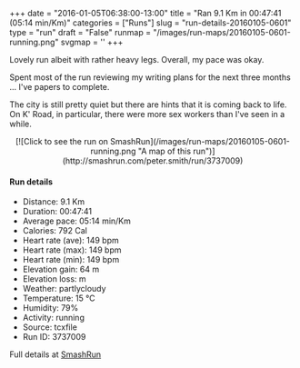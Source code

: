 +++
date = "2016-01-05T06:38:00-13:00"
title = "Ran 9.1 Km in 00:47:41 (05:14 min/Km)"
categories = ["Runs"]
slug = "run-details-20160105-0601"
type = "run"
draft = "False"
runmap = "/images/run-maps/20160105-0601-running.png"
svgmap = '<polyline points="95 33, 100 26, 99 25, 100 23, 99 24, 92 22, 79 26, 59 41, 53 44, 41 48, 38 48, 38 48, 34 45, 33 41, 26 39, 23 39, 16 45, 15 45, 14 46, 8 50, 0 51, 0 58, 1 60, 1 72, 3 76, 8 79, 18 72, 25 70, 29 67, 42 65, 55 61, 61 60, 67 54, 77 51, 79 49, 80 49, 84 36, 89 32">'
+++

Lovely run albeit with rather heavy legs. Overall, my pace was okay. 

Spent most of the run reviewing my writing plans for the next three months ... I've papers to complete. 

The city is still pretty quiet but there are hints that it is coming back to life. On K' Road, in particular, there were more sex workers than I've seen in a while. 



<!--more-->

<center>
[![Click to see the run on SmashRun](/images/run-maps/20160105-0601-running.png "A map of this run")](http://smashrun.com/peter.smith/run/3737009)
</center>

#### Run details

* Distance: 9.1 Km
* Duration: 00:47:41
* Average pace: 05:14 min/Km
* Calories: 792 Cal
* Heart rate (ave): 149 bpm
* Heart rate (max): 149 bpm
* Heart rate (min): 149 bpm
* Elevation gain: 64 m
* Elevation loss:  m
* Weather: partlycloudy
* Temperature: 15 &deg;C
* Humidity: 79%
* Activity: running
* Source: tcxfile
* Run ID: 3737009

Full details at [SmashRun](http://smashrun.com/peter.smith/run/3737009)